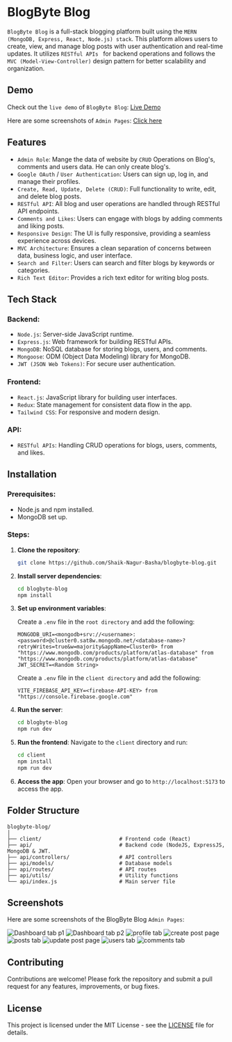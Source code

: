 # BlogByte Blog

`BlogByte Blog` is a full-stack blogging platform built using the `MERN (MongoDB, Express, React, Node.js) stack`. This platform allows users to create, view, and manage blog posts with user authentication and real-time updates. It utilizes `RESTful APIs ` for backend operations and follows the `MVC (Model-View-Controller)` design pattern for better scalability and organization.

## Demo

Check out the `live demo` of `BlogByte Blog`: [Live Demo](https://blogbyte-blog.onrender.com)

Here are some screenshots of `Admin Pages`: [Click here](https://github.com/Shaik-Nagur-Basha/BlogByte-Blog/tree/main/README.md#screenshots)

## Features

- `Admin Role`: Mange the data of website by `CRUD` Operations on Blog's, comments and users data. He can only create blog's.
- `Google OAuth` / `User Authentication`: Users can sign up, log in, and manage their profiles.
- `Create, Read, Update, Delete (CRUD)`: Full functionality to write, edit, and delete blog posts.
- `RESTful API`: All blog and user operations are handled through RESTful API endpoints.
- `Comments and Likes`: Users can engage with blogs by adding comments and liking posts.
- `Responsive Design`: The UI is fully responsive, providing a seamless experience across devices.
- `MVC Architecture`: Ensures a clean separation of concerns between data, business logic, and user interface.
- `Search and Filter`: Users can search and filter blogs by keywords or categories.
- `Rich Text Editor`: Provides a rich text editor for writing blog posts.

## Tech Stack

### Backend:
- `Node.js`: Server-side JavaScript runtime.
- `Express.js`: Web framework for building RESTful APIs.
- `MongoDB`: NoSQL database for storing blogs, users, and comments.
- `Mongoose`: ODM (Object Data Modeling) library for MongoDB.
- `JWT (JSON Web Tokens)`: For secure user authentication.

### Frontend:
- `React.js`: JavaScript library for building user interfaces.
- `Redux`: State management for consistent data flow in the app.
- `Tailwind CSS`: For responsive and modern design.

### API:
- `RESTful APIs`: Handling CRUD operations for blogs, users, comments, and likes.

## Installation

### Prerequisites:
- Node.js and npm installed.
- MongoDB set up.

### Steps:

1. **Clone the repository**:
   ```bash
   git clone https://github.com/Shaik-Nagur-Basha/blogbyte-blog.git
   ```

2. **Install server dependencies**:
   ```bash
   cd blogbyte-blog
   npm install
   ```

3. **Set up environment variables**:

   Create a `.env` file in the `root directory` and add the following:
   ```env
   MONGODB_URI=<mongodb+srv://<username>:<password>@cluster0.sat8w.mongodb.net/<database-name>?retryWrites=true&w=majority&appName=Cluster0> from "https://www.mongodb.com/products/platform/atlas-database" from "https://www.mongodb.com/products/platform/atlas-database"
   JWT_SECRET=<Random String>
   ```
   Create a `.env` file in the `client directory` and add the following:
   ```env
   VITE_FIREBASE_API_KEY=<firebase-API-KEY> from "https://console.firebase.google.com"
   ```

4. **Run the server**:
   ```bash
   cd blogbyte-blog
   npm run dev
   ```

5. **Run the frontend**:
   Navigate to the `client` directory and run:
   ```bash
   cd client
   npm install
   npm run dev
   ```
   
6. **Access the app**:
   Open your browser and go to `http://localhost:5173` to access the app.

## Folder Structure

```
blogbyte-blog/
│
├── client/                         # Frontend code (React)
├── api/                            # Backend code (NodeJS, ExpressJS, MongoDB & JWT.
├── api/controllers/                # API controllers
├── api/models/                     # Database models
├── api/routes/                     # API routes
├── api/utils/                      # Utility functions
└── api/index.js                    # Main server file
```

## Screenshots
Here are some screenshots of the BlogByte Blog `Admin Pages`:

![Dashboard tab p1](https://github.com/user-attachments/assets/982ecb3a-0b28-4fdc-a9c7-1c2787ebbe37)
![Dashboard tab p2](https://github.com/user-attachments/assets/eff6015b-7adf-48bb-a82f-6aac86126d33)
![profile tab](https://github.com/user-attachments/assets/7f196a6c-0c33-48f6-9173-885de7bf6654)
![create post page](https://github.com/user-attachments/assets/6ddca256-3293-467c-aa8e-9579c76be732)
![posts tab](https://github.com/user-attachments/assets/af59da62-de1d-4cda-a039-9c366300cbcf)
![update post page](https://github.com/user-attachments/assets/a1119ed2-f04a-44f7-8ffd-3b43aa389e9c)
![users tab](https://github.com/user-attachments/assets/5c44f32c-3a4a-4abd-8192-d8eef483a80d)
![comments tab](https://github.com/user-attachments/assets/907cb2ad-38af-4024-838d-ea224bd6c813)


## Contributing

Contributions are welcome! Please fork the repository and submit a pull request for any features, improvements, or bug fixes.

## License

This project is licensed under the MIT License - see the [LICENSE](LICENSE) file for details.
